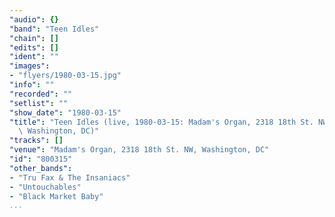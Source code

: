 ```yaml
---
"audio": {}
"band": "Teen Idles"
"chain": []
"edits": []
"ident": ""
"images":
- "flyers/1980-03-15.jpg"
"info": ""
"recorded": ""
"setlist": ""
"show_date": "1980-03-15"
"title": "Teen Idles (live, 1980-03-15: Madam's Organ, 2318 18th St. NW,\
  \ Washington, DC)"
"tracks": []
"venue": "Madam's Organ, 2318 18th St. NW, Washington, DC"
"id": "800315"
"other_bands":
- "Tru Fax & The Insaniacs"
- "Untouchables"
- "Black Market Baby"
...
```

